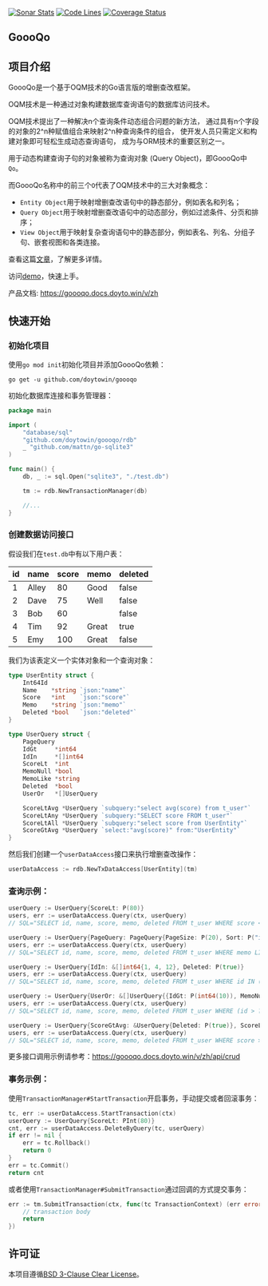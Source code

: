 [![Sonar Stats](https://sonarcloud.io/api/project_badges/measure?project=win.doyto.goooqo&metric=alert_status)](https://sonarcloud.io/dashboard?id=win.doyto.goooqo)
[![Code Lines](https://sonarcloud.io/api/project_badges/measure?project=win.doyto.goooqo&metric=ncloc)](https://sonarcloud.io/component_measures?id=win.doyto.goooqo&metric=ncloc)
[![Coverage Status](https://sonarcloud.io/api/project_badges/measure?project=win.doyto.goooqo&metric=coverage)](https://sonarcloud.io/component_measures?id=win.doyto.goooqo&metric=coverage)

GoooQo
---

## 项目介绍

GoooQo是一个基于OQM技术的Go语言版的增删查改框架。

OQM技术是一种通过对象构建数据库查询语句的数据库访问技术。

OQM技术提出了一种解决n个查询条件动态组合问题的新方法，
通过具有n个字段的对象的2^n种赋值组合来映射2^n种查询条件的组合，
使开发人员只需定义和构建对象即可轻松生成动态查询语句，
成为与ORM技术的重要区别之一。

用于动态构建查询子句的对象被称为查询对象 (Query Object)，即GoooQo中`Qo`。

而GoooQo名称中的前三个`O`代表了OQM技术中的三大对象概念：

- `Entity Object`用于映射增删查改语句中的静态部分，例如表名和列名；
- `Query Object`用于映射增删查改语句中的动态部分，例如过滤条件、分页和排序；
- `View Object`用于映射复杂查询语句中的静态部分，例如表名、列名、分组子句、嵌套视图和各类连接。

查看这篇[文章](https://blog.doyto.win/post/introduction-to-goooqo-en/)，了解更多详情。

访问[demo](https://github.com/doytowin/goooqo-demo)，快速上手。

产品文档: https://goooqo.docs.doyto.win/v/zh

## 快速开始

### 初始化项目

使用`go mod init`初始化项目并添加GoooQo依赖：

```
go get -u github.com/doytowin/goooqo
```

初始化数据库连接和事务管理器：

```go
package main

import (
	"database/sql"
	"github.com/doytowin/goooqo/rdb"
	_ "github.com/mattn/go-sqlite3"
)

func main() {
	db, _ := sql.Open("sqlite3", "./test.db")

	tm := rdb.NewTransactionManager(db)

	//...
}
```

### 创建数据访问接口

假设我们在`test.db`中有以下用户表：

| id | name  | score | memo  | deleted |
|----|-------|-------|-------|---------|
| 1  | Alley | 80    | Good  | false   |
| 2  | Dave  | 75    | Well  | false   |
| 3  | Bob   | 60    |       | false   |
| 4  | Tim   | 92    | Great | true    |
| 5  | Emy   | 100   | Great | false   |

我们为该表定义一个实体对象和一个查询对象：

```go
type UserEntity struct {
	Int64Id
	Name    *string `json:"name"`
	Score   *int    `json:"score"`
	Memo    *string `json:"memo"`
	Deleted *bool   `json:"deleted"`
}

type UserQuery struct {
	PageQuery
	IdGt     *int64
	IdIn     *[]int64
	ScoreLt  *int
	MemoNull *bool
	MemoLike *string
	Deleted  *bool
	UserOr   *[]UserQuery

	ScoreLtAvg *UserQuery `subquery:"select avg(score) from t_user"`
	ScoreLtAny *UserQuery `subquery:"SELECT score FROM t_user"`
	ScoreLtAll *UserQuery `subquery:"select score from UserEntity"`
	ScoreGtAvg *UserQuery `select:"avg(score)" from:"UserEntity"`
}
```

然后我们创建一个`userDataAccess`接口来执行增删查改操作：

```go
userDataAccess := rdb.NewTxDataAccess[UserEntity](tm)
```

### 查询示例：

```go
userQuery := UserQuery{ScoreLt: P(80)}
users, err := userDataAccess.Query(ctx, userQuery)
// SQL="SELECT id, name, score, memo, deleted FROM t_user WHERE score < ?" args="[80]"

userQuery := UserQuery{PageQuery: PageQuery{PageSize: P(20), Sort: P("id,desc;score")}, MemoLike: P("Great")}
users, err := userDataAccess.Query(ctx, userQuery)
// SQL="SELECT id, name, score, memo, deleted FROM t_user WHERE memo LIKE ? ORDER BY id DESC, score LIMIT 20 OFFSET 0" args="[Great]"

userQuery := UserQuery{IdIn: &[]int64{1, 4, 12}, Deleted: P(true)}
users, err := userDataAccess.Query(ctx, userQuery)
// SQL="SELECT id, name, score, memo, deleted FROM t_user WHERE id IN (?, ?, ?) AND deleted = ?" args="[1 4 12 true]"

userQuery := UserQuery{UserOr: &[]UserQuery{{IdGt: P(int64(10)), MemoNull: P(true)}, {ScoreLt: P(80), MemoLike: P("Good")}}}
users, err := userDataAccess.Query(ctx, userQuery)
// SQL="SELECT id, name, score, memo, deleted FROM t_user WHERE (id > ? AND memo IS NULL OR score < ? AND memo LIKE ?)" args="[10 80 Good]"

userQuery := UserQuery{ScoreGtAvg: &UserQuery{Deleted: P(true)}, ScoreLtAny: &UserQuery{}}
users, err := userDataAccess.Query(ctx, userQuery)
// SQL="SELECT id, name, score, memo, deleted FROM t_user WHERE score > (SELECT avg(score) FROM t_user WHERE deleted = ?) AND score < ANY(SELECT score FROM t_user)" args="[true]"
```

更多接口调用示例请参考：https://goooqo.docs.doyto.win/v/zh/api/crud

### 事务示例：

使用`TransactionManager#StartTransaction`开启事务，手动提交或者回滚事务：
```go
tc, err := userDataAccess.StartTransaction(ctx)
userQuery := UserQuery{ScoreLt: PInt(80)}
cnt, err := userDataAccess.DeleteByQuery(tc, userQuery)
if err != nil {
	err = tc.Rollback()
	return 0
}
err = tc.Commit()
return cnt
```

或者使用`TransactionManager#SubmitTransaction`通过回调的方式提交事务：
```go
err := tm.SubmitTransaction(ctx, func(tc TransactionContext) (err error) {
	// transaction body
	return
})
```

许可证
---
本项目遵循[BSD 3-Clause Clear License](https://spdx.org/licenses/BSD-3-Clause-Clear)。
